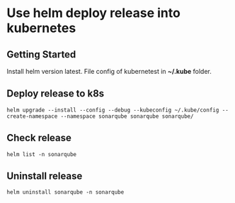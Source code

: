 
# Use helm deploy release into kubernetes

## Getting Started
Install helm version latest.
File config of kubernetest in **~/.kube** folder.

## Deploy release to k8s
```
helm upgrade --install --config --debug --kubeconfig ~/.kube/config --create-namespace --namespace sonarqube sonarqube sonarqube/
```

## Check release
```
helm list -n sonarqube
```

## Uninstall release
```
helm uninstall sonarqube -n sonarqube
```
